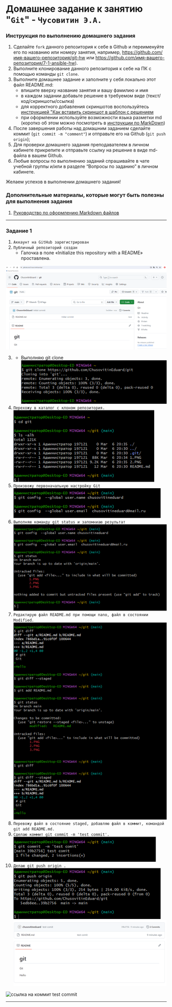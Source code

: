 # Домашнее задание к занятию "`Git`" - `Чусовитин Э.А.`


### Инструкция по выполнению домашнего задания

   1. Сделайте `fork` данного репозитория к себе в Github и переименуйте его по названию или номеру занятия, например, https://github.com/имя-вашего-репозитория/git-hw или  https://github.com/имя-вашего-репозитория/7-1-ansible-hw).
   2. Выполните клонирование данного репозитория к себе на ПК с помощью команды `git clone`.
   3. Выполните домашнее задание и заполните у себя локально этот файл README.md:
      - впишите вверху название занятия и вашу фамилию и имя
      - в каждом задании добавьте решение в требуемом виде (текст/код/скриншоты/ссылка)
      - для корректного добавления скриншотов воспользуйтесь [инструкцией "Как вставить скриншот в шаблон с решением](https://github.com/netology-code/sys-pattern-homework/blob/main/screen-instruction.md)
      - при оформлении используйте возможности языка разметки md (коротко об этом можно посмотреть в [инструкции  по MarkDown](https://github.com/netology-code/sys-pattern-homework/blob/main/md-instruction.md))
   4. После завершения работы над домашним заданием сделайте коммит (`git commit -m "comment"`) и отправьте его на Github (`git push origin`);
   5. Для проверки домашнего задания преподавателем в личном кабинете прикрепите и отправьте ссылку на решение в виде md-файла в вашем Github.
   6. Любые вопросы по выполнению заданий спрашивайте в чате учебной группы и/или в разделе “Вопросы по заданию” в личном кабинете.
   
Желаем успехов в выполнении домашнего задания!
   
### Дополнительные материалы, которые могут быть полезны для выполнения задания

1. [Руководство по оформлению Markdown файлов](https://gist.github.com/Jekins/2bf2d0638163f1294637#Code)

---

### Задание 1

1. `Аккаунт на GitHub зарегистрирован`  
2. `Публичный репозиторий создан` 
   * Галочка в поле «Initialize this repository with a README» проставлена. 
 
 ![alt text](https://github.com/ChusovitinEduard/git/blob/main/img/1.PNG)
 
3. * Выполняю git clone
![alt text](https://github.com/ChusovitinEduard/git/blob/main/img/2.PNG)
4. `Перехожу в каталог с клоном репозитория.`
![alt text](https://github.com/ChusovitinEduard/git/blob/main/img/3.PNG)
5. `Произвожу первоначальную настройку Git` 
![alt text](https://github.com/ChusovitinEduard/git/blob/main/img/4.PNG)
6. `Выполняю команду git status и запомниаю результат` 
![alt text](https://github.com/ChusovitinEduard/git/blob/main/img/5.PNG)
7. `Редактирую файл README.md при помощи nano, файл в состоянии Modified.` 
![alt text](https://github.com/ChusovitinEduard/git/blob/main/img/6.PNG)
8. `Перевожу файл в состояние staged, добавляю файл в коммит, командой git add README.md.` 
9. `Сделаю коммит git commit -m 'test commit'.` 
![alt text](https://github.com/ChusovitinEduard/git/blob/main/img/7.PNG)
13. `Делаю git push origin .` 
![alt text](https://github.com/ChusovitinEduard/git/blob/main/img/8.PNG)
![alt text](https://github.com/ChusovitinEduard/git/blob/main/img/9.PNG)

![ссылка на коммит test commit](https://github.com/ChusovitinEduard/git/commit/39b2756c7f919ce518aaf89cbedbb0971ce21fb9)

---

